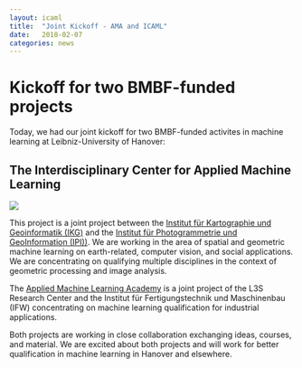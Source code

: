 ```yaml
---
layout: icaml
title:  "Joint Kickoff - AMA and ICAML"
date:   2018-02-07
categories: news
---
```

# Kickoff for two BMBF-funded projects

Today, we had our joint kickoff for two BMBF-funded activites in machine learning at Leibniz-University of Hanover:

## The Interdisciplinary Center for Applied Machine Learning

<img src="/gfx/icaml_logo.png" class="floater"/>

This project is a joint project between the [Institut für Kartographie und Geoinformatik (IKG)](http://www.ikg.uni-hannover.de)
and the [Institut für Photogrammetrie und GeoInformation (IPI))](http://www.ipi.uni-hannover.de). We are working in the area
of spatial and geometric machine learning on earth-related, computer vision, and social applications. We are concentrating
on qualifying multiple disciplines in the context of geometric processing and image analysis.


The [Applied Machine Learning Academy](https://ama-academy.eu/)
is a joint project of the L3S Research Center and the Institut für Fertigungstechnik und Maschinenbau (IFW) concentrating
on machine learning qualification for industrial applications. 

Both projects are working in close collaboration exchanging ideas, courses, and material. We are excited about both projects and will
work for better qualification in machine learning in Hanover and elsewhere.
